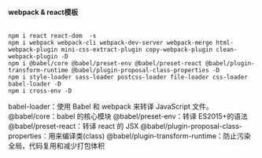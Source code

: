 #### webpack & react模板

```

npm i react react-dom  -s
npm i webpack webpack-cli webpack-dev-server webpack-merge html-webpack-plugin mini-css-extract-plugin copy-webpack-plugin clean-webpack-plugin -D
npm i @babel/core @babel/preset-env @babel/preset-react @babel/plugin-transform-runtime @babel/plugin-proposal-class-properties -D
npm i style-loader sass-loader postcss-loader file-loader css-loader babel-loader -D
npm i cross-env -D
```
babel-loader：使用 Babel 和 webpack 来转译 JavaScript 文件。
@babel/core：babel 的核心模块
@babel/preset-env：转译 ES2015+的语法
@babel/preset-react：转译 react 的 JSX
@babel/plugin-proposal-class-properties：用来编译类(class)
@babel/plugin-transform-runtime：防止污染全局，代码复用和减少打包体积

